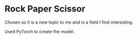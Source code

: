 # Rock Paper Scissor
  
Chosen as it is a new topic to me and is a field I find interesting.  
  
Used PyTorch to create the model.
